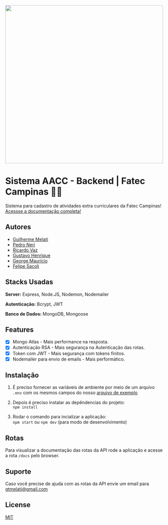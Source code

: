 
<img src="https://brasilcampinas.com.br/wp-content/uploads/2019/04/Fachada-1.jpg" width="500px" />  

# Sistema AACC - Backend | Fatec Campinas 👨‍💻

Sistema para cadastro de atividades extra curriculares da Fatec Campinas!
[Acessse a documentação completa!](https://fatec-campinas-aacc.herokuapp.com/docs/)  

## Autores

- [Guilherme Melati](https://github.com/GuilhermeMelati)
- [Pedro Neri](https://github.com/pedrogneri)
- [Ricardo Vaz](https://www.github.com/octokatherine)
- [Gustavo Henrique](https://github.com/gustavohrqz)
- [George Maurício](https://github.com/gmsl23)
- [Felipe Sacoli](https://github.com/FeSacoli)

  
## Stacks Usadas

**Server:** Express, Node.JS, Nodemon, Nodemailer

**Autenticação:** Bcrypt, JWT

**Banco de Dados:** MongoDB, Mongoose

## Features

- [x] Mongo Atlas - Mais performance na resposta.
- [x] Autenticação RSA - Mais segurança na Autenticação das rotas.
- [x] Token com JWT - Mais segurança com tokens finitos.
- [x] Nodemailer para envio de emails - Mais performático.
  
## Instalação

1. É preciso fornecer as variáveis de ambiente por meio de um arquivo `.env` com os mesmos campos do nosso [arquivo de exemplo](https://github.com/GuilhermeMelati/FatecCampinasAACCBackend/blob/master/.env.example)  
2. Depois é preciso instalar as depêndencias do projeto:  
`npm install`

3. Rodar o comando para incializar a aplicação:  
`npm start` ou `npm dev` (para modo de desenvolvimento)

## Rotas

Para visualizar a documentação das rotas da API rode a aplicação e acesse a rota `/docs` pelo browser.

## Suporte

Caso você precise de ajuda com as rotas da API envie um email para gtmelati@gmail.com

## License

[MIT](https://choosealicense.com/licenses/mit/)

  
